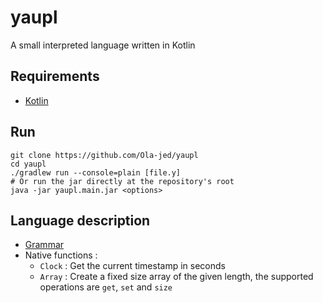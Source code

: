 # yaupl
A small interpreted language written in Kotlin

## Requirements
- [Kotlin](https://kotlinlang.org/)

## Run
```shell
git clone https://github.com/Ola-jed/yaupl
cd yaupl
./gradlew run --console=plain [file.y]
# Or run the jar directly at the repository's root
java -jar yaupl.main.jar <options>
```

## Language description
- [Grammar](https://github.com/Ola-jed/yaupl/blob/master/grammar.md)
- Native functions :
  - `Clock` : Get the current timestamp in seconds 
  - `Array` : Create a fixed size array of the given length, the supported operations are `get`, `set` and `size`  
